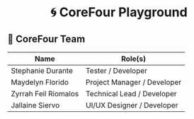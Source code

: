 <div align="center">

# 🌀 CoreFour Playground  
</div>

## 👥 CoreFour Team

| Name      | Role(s)                 |
|-----------|--------------------------|
| Stephanie Durante  | Tester / Developer       |
| Maydelyn Florido   | Project Manager / Developer |
| Zyrrah Feil Riomalos  | Technical Lead / Developer    |
| Jallaine Siervo    | UI/UX Designer / Developer |
